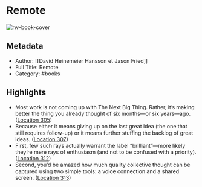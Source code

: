# Remote

![rw-book-cover](https://images-na.ssl-images-amazon.com/images/I/411iUEBO-KL._SL200_.jpg)

## Metadata
- Author: [[David Heinemeier Hansson et Jason Fried]]
- Full Title: Remote
- Category: #books

## Highlights
- Most work is not coming up with The Next Big Thing. Rather, it’s making better the thing you already thought of six months—or six years—ago. ([Location 305](https://readwise.io/to_kindle?action=open&asin=B00CZ7OC46&location=305))
- Because either it means giving up on the last great idea (the one that still requires follow-up) or it means further stuffing the backlog of great ideas. ([Location 307](https://readwise.io/to_kindle?action=open&asin=B00CZ7OC46&location=307))
- First, few such rays actually warrant the label “brilliant”—more likely they’re mere rays of enthusiasm (and not to be confused with a priority). ([Location 312](https://readwise.io/to_kindle?action=open&asin=B00CZ7OC46&location=312))
- Second, you’d be amazed how much quality collective thought can be captured using two simple tools: a voice connection and a shared screen. ([Location 313](https://readwise.io/to_kindle?action=open&asin=B00CZ7OC46&location=313))
